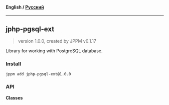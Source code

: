#### **English** / [Русский](README.ru.md)

---

## jphp-pgsql-ext
> version 1.0.0, created by JPPM v0.1.17

Library for working with PostgreSQL database.

### Install
```
jppm add jphp-pgsql-ext@1.0.0
```

### API
**Classes**